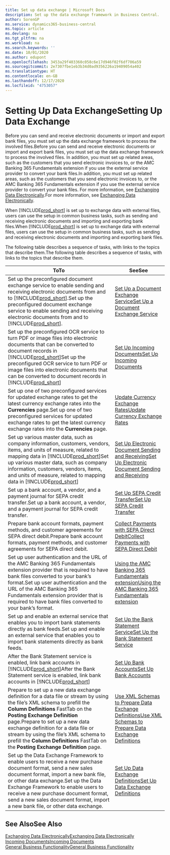 ```yaml
---
title: Set up data exchange | Microsoft Docs
description: Set up the data exchange framework in Business Central.
author: SorenGP
ms.service: dynamics365-business-central
ms.topic: article
ms.devlang: na
ms.tgt_pltfrm: na
ms.workload: na
ms.search.keywords: ''
ms.date: 10/01/2020
ms.author: edupont
ms.openlocfilehash: 3453a29f403360c058c6e17d946f02f6df706a59
ms.sourcegitcommit: 2e7307fbe1eb3b34d0ad9356226a19409054a402
ms.translationtype: HT
ms.contentlocale: en-GB
ms.lasthandoff: 12/17/2020
ms.locfileid: "4753057"
---
```

# <a name="setting-up-data-exchange"></a><span data-ttu-id="8020b-103">Setting Up Data Exchange</span><span class="sxs-lookup"><span data-stu-id="8020b-103">Setting Up Data Exchange</span></span>
<span data-ttu-id="8020b-104">Before you can send and receive electronic documents or import and export bank files, you must set up the data exchange framework to process the involved files.</span><span class="sxs-lookup"><span data-stu-id="8020b-104">Before you can send and receive electronic documents or import and export bank files, you must set up the data exchange framework to process the involved files.</span></span> <span data-ttu-id="8020b-105">In addition, you must set up related areas, such as the customers that you send electronic invoices to, or the AMC Banking 365 Fundamentals extension if you use the external service provider to convert your bank files.</span><span class="sxs-lookup"><span data-stu-id="8020b-105">In addition, you must set up related areas, such as the customers that you send electronic invoices to, or the AMC Banking 365 Fundamentals extension if you use the external service provider to convert your bank files.</span></span> <span data-ttu-id="8020b-106">For more information, see [Exchanging Data Electronically](across-data-exchange.md).</span><span class="sxs-lookup"><span data-stu-id="8020b-106">For more information, see [Exchanging Data Electronically](across-data-exchange.md).</span></span>  

 <span data-ttu-id="8020b-107">When [!INCLUDE[prod_short](includes/prod_short.md)] is set up to exchange data with external files, users can use the setup in common business tasks, such as sending and receiving electronic documents and importing and exporting bank files.</span><span class="sxs-lookup"><span data-stu-id="8020b-107">When [!INCLUDE[prod_short](includes/prod_short.md)] is set up to exchange data with external files, users can use the setup in common business tasks, such as sending and receiving electronic documents and importing and exporting bank files.</span></span>  

 <span data-ttu-id="8020b-108">The following table describes a sequence of tasks, with links to the topics that describe them.</span><span class="sxs-lookup"><span data-stu-id="8020b-108">The following table describes a sequence of tasks, with links to the topics that describe them.</span></span>  

|<span data-ttu-id="8020b-109">**To**</span><span class="sxs-lookup"><span data-stu-id="8020b-109">**To**</span></span>|<span data-ttu-id="8020b-110">**See**</span><span class="sxs-lookup"><span data-stu-id="8020b-110">**See**</span></span>|  
|------------|-------------|  
|<span data-ttu-id="8020b-111">Set up the preconfigured document exchange service to enable sending and receiving electronic documents from and to [!INCLUDE[prod_short](includes/prod_short.md)].</span><span class="sxs-lookup"><span data-stu-id="8020b-111">Set up the preconfigured document exchange service to enable sending and receiving electronic documents from and to [!INCLUDE[prod_short](includes/prod_short.md)].</span></span>|[<span data-ttu-id="8020b-112">Set Up a Document Exchange Service</span><span class="sxs-lookup"><span data-stu-id="8020b-112">Set Up a Document Exchange Service</span></span>](across-how-to-set-up-a-document-exchange-service.md)|  
|<span data-ttu-id="8020b-113">Set up the preconfigured OCR service to turn PDF or image files into electronic documents that can be converted to document records in [!INCLUDE[prod_short](includes/prod_short.md)]</span><span class="sxs-lookup"><span data-stu-id="8020b-113">Set up the preconfigured OCR service to turn PDF or image files into electronic documents that can be converted to document records in [!INCLUDE[prod_short](includes/prod_short.md)]</span></span>|[<span data-ttu-id="8020b-114">Set Up Incoming Documents</span><span class="sxs-lookup"><span data-stu-id="8020b-114">Set Up Incoming Documents</span></span>](across-how-setup-income-documents.md)|  
|<span data-ttu-id="8020b-115">Set up one of two preconfigured services for updated exchange rates to get the latest currency exchange rates into the **Currencies** page.</span><span class="sxs-lookup"><span data-stu-id="8020b-115">Set up one of two preconfigured services for updated exchange rates to get the latest currency exchange rates into the **Currencies** page.</span></span>|[<span data-ttu-id="8020b-116">Update Currency Exchange Rates</span><span class="sxs-lookup"><span data-stu-id="8020b-116">Update Currency Exchange Rates</span></span>](finance-how-update-currencies.md)|  
|<span data-ttu-id="8020b-117">Set up various master data, such as company information, customers, vendors, items, and units of measure, related to mapping data in [!INCLUDE[prod_short](includes/prod_short.md)]</span><span class="sxs-lookup"><span data-stu-id="8020b-117">Set up various master data, such as company information, customers, vendors, items, and units of measure, related to mapping data in [!INCLUDE[prod_short](includes/prod_short.md)]</span></span>|[<span data-ttu-id="8020b-118">Set Up Electronic Document Sending and Receiving</span><span class="sxs-lookup"><span data-stu-id="8020b-118">Set Up Electronic Document Sending and Receiving</span></span>](across-how-to-set-up-electronic-document-sending-and-receiving.md)|  
|<span data-ttu-id="8020b-119">Set up a bank account, a vendor, and a payment journal for SEPA credit transfer.</span><span class="sxs-lookup"><span data-stu-id="8020b-119">Set up a bank account, a vendor, and a payment journal for SEPA credit transfer.</span></span>|[<span data-ttu-id="8020b-120">Set Up SEPA Credit Transfer</span><span class="sxs-lookup"><span data-stu-id="8020b-120">Set Up SEPA Credit Transfer</span></span>](finance-make-payments-with-bank-data-conversion-service-or-sepa-credit-transfer.md#setting-up-sepa-credit-transfer)|  
|<span data-ttu-id="8020b-121">Prepare bank account formats, payment methods, and customer agreements for SEPA direct debit.</span><span class="sxs-lookup"><span data-stu-id="8020b-121">Prepare bank account formats, payment methods, and customer agreements for SEPA direct debit.</span></span>|[<span data-ttu-id="8020b-122">Collect Payments with SEPA Direct Debit</span><span class="sxs-lookup"><span data-stu-id="8020b-122">Collect Payments with SEPA Direct Debit</span></span>](finance-collect-payments-with-sepa-direct-debit.md)|  
|<span data-ttu-id="8020b-123">Set up user authentication and the URL of the AMC Banking 365 Fundamentals extension provider that is required to have bank files converted to your bank’s format.</span><span class="sxs-lookup"><span data-stu-id="8020b-123">Set up user authentication and the URL of the AMC Banking 365 Fundamentals extension provider that is required to have bank files converted to your bank’s format.</span></span>|[<span data-ttu-id="8020b-124">Using the AMC Banking 365 Fundamentals extension</span><span class="sxs-lookup"><span data-stu-id="8020b-124">Using the AMC Banking 365 Fundamentals extension</span></span>](ui-extensions-amc-banking.md)|  
|<span data-ttu-id="8020b-125">Set up and enable an external service that enables you to import bank statements directly as bank feeds.</span><span class="sxs-lookup"><span data-stu-id="8020b-125">Set up and enable an external service that enables you to import bank statements directly as bank feeds.</span></span>|[<span data-ttu-id="8020b-126">Set Up the Bank Statement Service</span><span class="sxs-lookup"><span data-stu-id="8020b-126">Set Up the Bank Statement Service</span></span>](bank-how-setup-bank-statement-service.md)|  
|<span data-ttu-id="8020b-127">After the Bank Statement service is enabled, link bank accounts in [!INCLUDE[prod_short](includes/prod_short.md)]</span><span class="sxs-lookup"><span data-stu-id="8020b-127">After the Bank Statement service is enabled, link bank accounts in [!INCLUDE[prod_short](includes/prod_short.md)]</span></span>|[<span data-ttu-id="8020b-128">Set Up Bank Accounts</span><span class="sxs-lookup"><span data-stu-id="8020b-128">Set Up Bank Accounts</span></span>](bank-how-setup-bank-accounts.md)|  
|<span data-ttu-id="8020b-129">Prepare to set up a new data exchange definition for a data file or stream by using the file’s XML schema to prefill the **Column Definitions** FastTab on the **Posting Exchange Definition** page.</span><span class="sxs-lookup"><span data-stu-id="8020b-129">Prepare to set up a new data exchange definition for a data file or stream by using the file’s XML schema to prefill the **Column Definitions** FastTab on the **Posting Exchange Definition** page.</span></span>|[<span data-ttu-id="8020b-130">Use XML Schemas to Prepare Data Exchange Definitions</span><span class="sxs-lookup"><span data-stu-id="8020b-130">Use XML Schemas to Prepare Data Exchange Definitions</span></span>](across-how-to-use-xml-schemas-to-prepare-data-exchange-definitions.md)|  
|<span data-ttu-id="8020b-131">Set up the Data Exchange Framework to enable users to receive a new purchase document format, send a new sales document format, import a new bank file, or other data exchange.</span><span class="sxs-lookup"><span data-stu-id="8020b-131">Set up the Data Exchange Framework to enable users to receive a new purchase document format, send a new sales document format, import a new bank file, or other data exchange.</span></span>|[<span data-ttu-id="8020b-132">Set Up Data Exchange Definitions</span><span class="sxs-lookup"><span data-stu-id="8020b-132">Set Up Data Exchange Definitions</span></span>](across-how-to-set-up-data-exchange-definitions.md)|  

## <a name="see-also"></a><span data-ttu-id="8020b-133">See Also</span><span class="sxs-lookup"><span data-stu-id="8020b-133">See Also</span></span>  
[<span data-ttu-id="8020b-134">Exchanging Data Electronically</span><span class="sxs-lookup"><span data-stu-id="8020b-134">Exchanging Data Electronically</span></span>](across-data-exchange.md)  
[<span data-ttu-id="8020b-135">Incoming Documents</span><span class="sxs-lookup"><span data-stu-id="8020b-135">Incoming Documents</span></span>](across-income-documents.md)  
[<span data-ttu-id="8020b-136">General Business Functionality</span><span class="sxs-lookup"><span data-stu-id="8020b-136">General Business Functionality</span></span>](ui-across-business-areas.md)  

